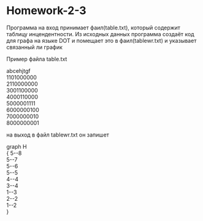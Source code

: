 # Homework-2-3
<p>Программа на вход принимает фаил(table.txt), который содержит таблицу инцендентности.
Из исходных данных программа создаёт код для графа на языке DOT и помещает это в фаил(tablewr.txt) и указывает связанный ли график</p>
<p>Пример файла table.txt</p>
<p> abcehjtgf<br>
1101000000<br>
2110000000<br>
3001100000<br>
4000110000<br>
5000001111<br>
6000000100<br>
7000000010<br>
8000000001</p>
<p>на выход в файл tablewr.txt он запишет</p>
<p>graph H<br>{
5--8<br>
5--7<br>
5--6<br>
5--5<br>
4--4<br>
3--4<br>
1--3<br>
2--2<br>
1--2<br>
}</p>
